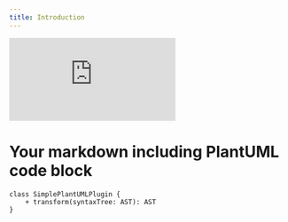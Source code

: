 ```yaml
---
title: Introduction
---
```



<iframe 
  src="https://www.youtube.com/embed/GN0xHSk2P8Q?feature=oembed" 
  frameborder="0" 
  allow="accelerometer; 
    autoplay; 
    encrypted-media; 
    gyroscope; 
    picture-in-picture" 
  allowfullscreen>
</iframe>

# Your markdown including PlantUML code block

```plantuml Your title
class SimplePlantUMLPlugin {
    + transform(syntaxTree: AST): AST
}
```